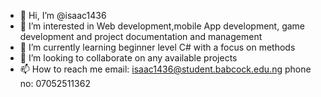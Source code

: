 - 👋 Hi, I’m @isaac1436
- 👀 I’m interested in Web development,mobile App development, game development and project documentation and management
- 🌱 I’m currently learning beginner level C# with a focus on methods
- 💞️ I’m looking to collaborate on any available projects
- 📫 How to reach me email: isaac1436@student.babcock.edu.ng  phone no: 07052511362

<!---
isaac1436/isaac1436 is a ✨ special ✨ repository because its `README.md` (this file) appears on your GitHub profile.
You can click the Preview link to take a look at your changes.
--->
